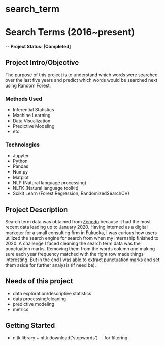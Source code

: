# search_term

# Search Terms (2016~present)


#### -- Project Status: [Completed]


## Project Intro/Objective
The purpose of this project is to understand which words were searched over the last five years and predict which words would be searched next using Random Forest.


### Methods Used
* Inferential Statistics
* Machine Learning
* Data Visualization
* Predictive Modeling
* etc.


### Technologies
* Jupyter
* Python
* Pandas
* Numpy
* Matplot
* NLP (Natural language processing)
* NLTK (Natural language toolkit)
* Scikit Learn (Forest Regression, RandomizedSearchCV)


## Project Description
Search term data was obtained from [Zenodo](https://zenodo.org/record/3715353#.YNwCnWQzbzc) because it had the most recent data leading up to January 2020. Having interned as a digital marketer for a small consulting firm in Fukuoka, I was curious how users utilized the search engine for search from when my internship finished to 2020.
A challenge I faced cleaning the search term data was the punctuation marks. Removing them from the words column and making sure each year frequency matched with the right row made things interesting. But in the end I was able to extract punctuation marks and set them aside for further analysis (if need be).


## Needs of this project
- data exploration/descriptive statistics
- data processing/cleaning
- predictive modeling
- metrics


## Getting Started
- nltk library + nltk.download('stopwords') -- for filtering
